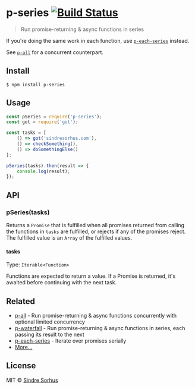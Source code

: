 # p-series [![Build Status](https://travis-ci.org/sindresorhus/p-series.svg?branch=master)](https://travis-ci.org/sindresorhus/p-series)

> Run promise-returning & async functions in series

If you're doing the same work in each function, use [`p-each-series`](https://github.com/sindresorhus/p-each-series) instead.

See [`p-all`](https://github.com/sindresorhus/p-all) for a concurrent counterpart.


## Install

```
$ npm install p-series
```


## Usage

```js
const pSeries = require('p-series');
const got = require('got');

const tasks = [
	() => got('sindresorhus.com'),
	() => checkSomething(),
	() => doSomethingElse()
];

pSeries(tasks).then(result => {
	console.log(result);
});
```


## API

### pSeries(tasks)

Returns a `Promise` that is fulfilled when all promises returned from calling the functions in `tasks` are fulfilled, or rejects if any of the promises reject. The fulfilled value is an `Array` of the fulfilled values.

#### tasks

Type: `Iterable<Function>`

Functions are expected to return a value. If a Promise is returned, it's awaited before continuing with the next task.


## Related

- [p-all](https://github.com/sindresorhus/p-all) - Run promise-returning & async functions concurrently with optional limited concurrency
- [p-waterfall](https://github.com/sindresorhus/p-waterfall) - Run promise-returning & async functions in series, each passing its result to the next
- [p-each-series](https://github.com/sindresorhus/p-each-series) - Iterate over promises serially
- [More…](https://github.com/sindresorhus/promise-fun)


## License

MIT © [Sindre Sorhus](https://sindresorhus.com)
